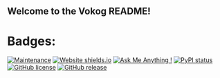 ## Welcome to the Vokog README!

# Badges:

[![Maintenance](https://img.shields.io/badge/Maintained%3F-yes-green.svg)](https://GitHub.com/MaanasNair/vokog/graphs/commit-activity)
[![Website shields.io](https://img.shields.io/website-up-down-green-red/http/shields.io.svg)](http://shields.io/)
[![Ask Me Anything !](https://img.shields.io/badge/Ask%20me-anything-1abc9c.svg)](https://GitHub.com/MaanasNair/vokog)
[![PyPI status](https://img.shields.io/pypi/status/ansicolortags.svg)](https://pypi.python.org/pypi/ansicolortags/)
[![GitHub license](https://img.shields.io/github/license/MaanasNair/vokog.svg)](https://github.com/MaanasNair/vokog/blob/master/LICENSE)
[![GitHub release](https://img.shields.io/github/release/MaanasNair/vokog.svg)](https://GitHub.com/MaanasNair/vokog/releases/)